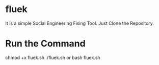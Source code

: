 # fluek
It is a simple Social Engineering Fising Tool.
Just Clone the Repository.

# Run the Command
chmod +x fluek.sh
./fluek.sh or bash fluek.sh
